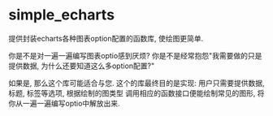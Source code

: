 # simple_echarts
提供封装echarts各种图表option配置的函数库, 使绘图更简单.

你是不是对一遍一遍编写图表optio感到厌烦?
你是不是经常抱怨"我需要做的只是提供数据, 为什么还要知道这么多option配置?"

如果是, 那么这个库可能适合与您. 这个的库最终目的是实现: 用户只需要提供数据, 标题, 标签等选项, 根据绘制的图类型 调用相应的函数接口便能绘制常见的图形, 将你从一遍一遍编写optio中解放出来.
